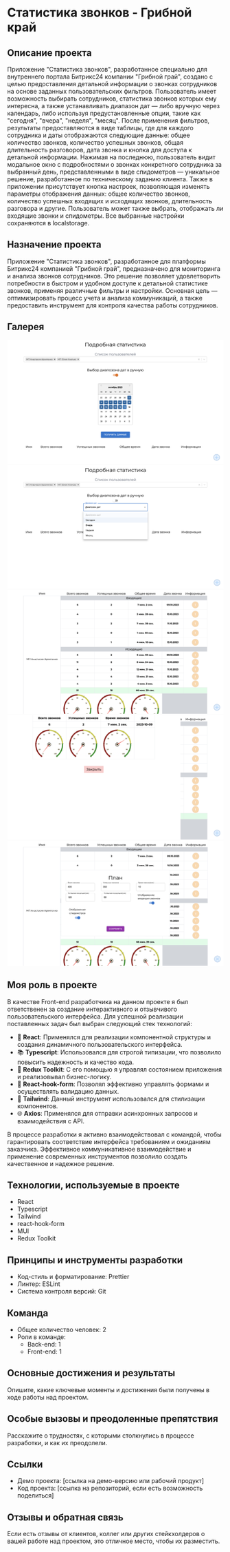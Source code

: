 # Статистика звонков - Грибной край

## Описание проекта
Приложение "Статистика звонков", разработанное специально для внутреннего портала Битрикс24 компании "Грибной грай", создано с целью предоставления детальной информации о звонках сотрудников на основе заданных пользовательских фильтров. Пользователь имеет возможность выбирать сотрудников, статистика звонков которых ему интересна, а также устанавливать диапазон дат — либо вручную через календарь, либо используя предустановленные опции, такие как "сегодня", "вчера", "неделя", "месяц". После применения фильтров, результаты предоставляются в виде таблицы, где для каждого сотрудника и даты отображаются следующие данные: общее количество звонков, количество успешных звонков, общая длительность разговоров, дата звонка и кнопка для доступа к детальной информации. Нажимая на последнюю, пользователь видит модальное окно с подробностями о звонках конкретного сотрудника за выбранный день, представленными в виде спидометров — уникальное решение, разработанное по техническому заданию клиента. Также в приложении присутствует кнопка настроек, позволяющая изменять параметры отображения данных: общее количество звонков, количество успешных входящих и исходящих звонков, длительность разговора и другие. Пользователь может также выбрать, отображать ли входящие звонки и спидометры. Все выбранные настройки сохраняются в localstorage.

## Назначение проекта
Приложение "Статистика звонков", разработанное для платформы Битрикс24 компанией "Грибной грай", предназначено для мониторинга и анализа звонков сотрудников. Это решение позволяет удовлетворить потребности в быстром и удобном доступе к детальной статистике звонков, применяя различные фильтры и настройки. Основная цель — оптимизировать процесс учета и анализа коммуникаций, а также предоставить инструмент для контроля качества работы сотрудников.

## Галерея

![Изображение 1](https://github.com/BrepeX/mashroom-statistic/blob/main/screen%201.png)
![Изображение 2](https://github.com/BrepeX/mashroom-statistic/blob/main/screen%202.png)
![Изображение 3](https://github.com/BrepeX/mashroom-statistic/blob/main/screen%203.png)
![Изображение 4](https://github.com/BrepeX/mashroom-statistic/blob/main/screen%204.png)
![Изображение 5](https://github.com/BrepeX/mashroom-statistic/blob/main/screen%205.png)

## Моя роль в проекте
В качестве Front-end разработчика на данном проекте я был ответственен за создание интерактивного и отзывчивого пользовательского интерфейса. Для успешной реализации поставленных задач был выбран следующий стек технологий:

- 📘 **React**: Применялся для реализации компонентной структуры и создания динамичного пользовательского интерфейса.
- 📚 **Typescript**: Использовался для строгой типизации, что позволило повысить надежность и качество кода.
- 🔧 **Redux Toolkit**: С его помощью я управлял состоянием приложения и реализовывал бизнес-логику.
- 📝 **React-hook-form**: Позволял эффективно управлять формами и осуществлять валидацию данных.
- 🎨 **Tailwind**: Данный инструмент использовался для стилизации компонентов.
- 🌐 **Axios**: Применялся для отправки асинхронных запросов и взаимодействия с API.

В процессе разработки я активно взаимодействовал с командой, чтобы гарантировать соответствие интерфейса требованиям и ожиданиям заказчика. Эффективное коммуникативное взаимодействие и применение современных инструментов позволило создать качественное и надежное решение.

## Технологии, используемые в проекте
- React
- Typescript
- Tailwind
- react-hook-form
- MUI
- Redux Toolkit

## Принципы и инструменты разработки
- Код-стиль и форматирование: Prettier
- Линтер: ESLint
- Система контроля версий: Git 

## Команда
- Общее количество человек: 2
- Роли в команде:
  - Back-end: 1
  - Front-end: 1

## Основные достижения и результаты
Опишите, какие ключевые моменты и достижения были получены в ходе работы над проектом.

## Особые вызовы и преодоленные препятствия
Расскажите о трудностях, с которыми столкнулись в процессе разработки, и как их преодолели.

## Ссылки
- Демо проекта: [ссылка на демо-версию или рабочий продукт]
- Код проекта: [ссылка на репозиторий, если есть возможность поделиться]

## Отзывы и обратная связь
Если есть отзывы от клиентов, коллег или других стейкхолдеров о вашей работе над проектом, это отличное место, чтобы их разместить.
